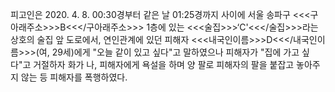 피고인은 2020. 4. 8. 00:30경부터 같은 날 01:25경까지 사이에 서울 송파구 <<<구아래주소>>>B<<</구아래주소>>> 1층에 있는 <<<술집>>>‘C'<<</술집>>>라는 상호의 술집 앞 도로에서, 연인관계에 있던 피해자 <<<내국인이름>>>D<<</내국인이름>>>(여, 29세)에게 "오늘 같이 있고 싶다"고 말하였으나 피해자가 "집에 가고 싶다"고 거절하자 화가 나, 피해자에게 욕설을 하며 양 팔로 피해자의 팔을 붙잡고 놓아주지 않는 등 피해자를 폭행하였다.